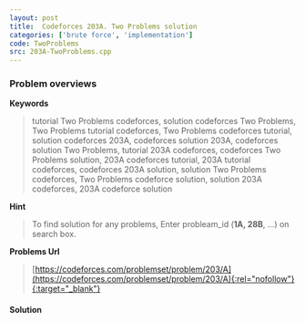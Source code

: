 ```yaml
---
layout: post
title:  Codeforces 203A. Two Problems solution
categories: ['brute force', 'implementation']
code: TwoProblems
src: 203A-TwoProblems.cpp
---
```

### **Problem overviews**

**Keywords**
> tutorial Two Problems codeforces, solution codeforces Two Problems, Two Problems tutorial codeforces, Two Problems codeforces tutorial, solution codeforces 203A, codeforces solution 203A, codeforces solution Two Problems, tutorial 203A codeforces, codeforces Two Problems solution, 203A codeforces tutorial, 203A tutorial codeforces, codeforces 203A solution, solution Two Problems codeforces, Two Problems codeforce solution, solution 203A codeforces, 203A codeforce solution

**Hint**
> To find solution for any problems, Enter probleam_id (**1A, 28B**, ...) on search box. 

**Problems Url**
> [https://codeforces.com/problemset/problem/203/A](https://codeforces.com/problemset/problem/203/A){:rel="nofollow"}{:target="_blank"}

#### **Solution**



